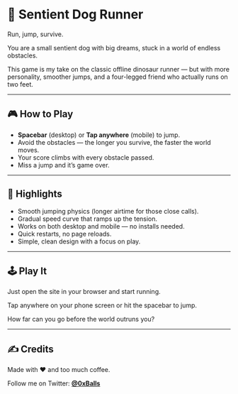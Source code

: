 # 🐶 Sentient Dog Runner  

Run, jump, survive.  

You are a small sentient dog with big dreams, stuck in a world of endless obstacles.  

This game is my take on the classic offline dinosaur runner — but with more personality, smoother jumps, and a four-legged friend who actually runs on two feet.  

---

## 🎮 How to Play  
- **Spacebar** (desktop) or **Tap anywhere** (mobile) to jump.  
- Avoid the obstacles — the longer you survive, the faster the world moves.  
- Your score climbs with every obstacle passed.  
- Miss a jump and it’s game over.  

---

## 🌟 Highlights  
- Smooth jumping physics (longer airtime for those close calls).  
- Gradual speed curve that ramps up the tension.  
- Works on both desktop and mobile — no installs needed.  
- Quick restarts, no page reloads.  
- Simple, clean design with a focus on play.  

---

## 🕹️ Play It  
Just open the site in your browser and start running.  

Tap anywhere on your phone screen or hit the spacebar to jump.  

How far can you go before the world outruns you?  

---

## ✍️ Credits  
Made with ❤️ and too much coffee.  

Follow me on Twitter: [**@0xBalls**](https://twitter.com/0xBalls)  
